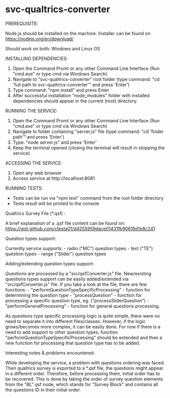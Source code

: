 # svc-qualtrics-converter

PREREQUISITE:

  Node.js should be installed on the machine.
  Installer can be found on https://nodejs.org/en/download/

Should work on both: Windows and Linux OS

INSTALLING DEPENDENCIES:

  1. Open the Command Promt or any other Command Line Interface (Run "cmd.exe" or type cmd via Windows Search)
  2. Navigate to "svc-qualtrics-converter" root folder (type command: "cd 'full path to svc-qualtrics-converter'" and press 'Enter')
  3. Type command: "npm install" and press Enter
  4. After successful installation "node_modules" folder with installed dependencies should appear in the current (root) directory.

RUNNING THE SERVICE:

   1. Open the Command Promt or any other Command Line Interface (Run "cmd.exe" or type cmd via Windows Search)
   2. Navigate to folder containing "server.js" file (type command: "cd 'folder path'" and press 'Enter')
   3. Type: "node server.js" and press 'Enter'
   4. Keep the terminal opened (closing the terminal will result in stopping the service)

ACCESSING THE SERVICE:

  1. Open any web browser
  2. Access service at http://localhost:8081

RUNNING TESTS:
  
  - Tests can be run via "npm test" command from the root folder directory
  - Tests result will be printed to the console





Qualtrics Survey File (*.qsf) :

  A brief explanation of a .qsf file content can be found on: https://gist.github.com/ctesta01/d4255959dace01431fb90618d1e8c241

Question types support:

  Currently service supports:
    - radio ("MC") question types
    - text ("TE") question types
    - range ("Slider") question types

Adding/extending question types support:

  Questions are processed by a "src/qsfConverter.js" file. New/existing questions types support can be easily added/extended via "src/qsfConverter.js" file. If you take a look at the file, there are few functions: 
    - "performQuestionTypeSpecificProcessing" - function for determining the question type
    - "process<QuestionType>Question" - function for processing a specific question type, eg. ("processSliderQuestion")
    - "performGeneralProcessing" - function for general questions processing.
     
  As questions type specific processing logic is quite simple, there were no need to separate it into different files/classes. However, if the logic grows/becomes more complex, it can be easily done. For now if there is a need to add support to other question types, function "performQuestionTypeSpecificProcessing" should be extended and then a new function for processing that question type has to be added.

Interesting notes & problems encountered:

  While developing the service, a problem with questions ordering was faced. Then qualtrics survey is exported to a *.qsf file, the questions might appear in a different order. Therefore, before processing them, initial order has to be recovered. This is done by taking the order of survey question elements from the "BL" qsf node, which stands for "Survey Block" and contains all the questions ID in their initial order. 